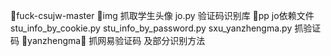 fuck-csujw-master
img 抓取学生头像
jo.py 验证码识别库
pp    jo依赖文件
stu_info_by_cookie.py
stu_info_by_password.py
sxu_yanzhengma.py    抓验证码
yanzhengma 抓网易验证码 及部分识别方法

